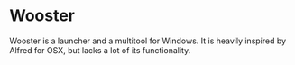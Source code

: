 # Wooster
Wooster is a launcher and a multitool for Windows. It is heavily inspired by Alfred for OSX, but lacks a lot of its functionality.
